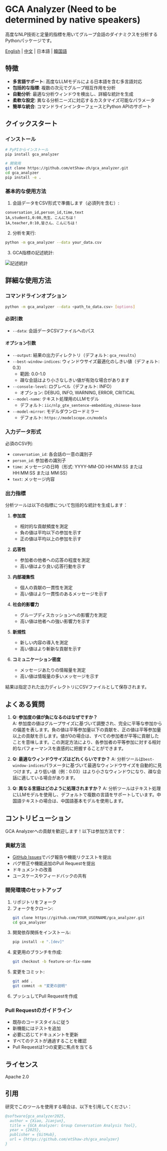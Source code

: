 # GCA Analyzer (Need to be determined by native speakers)

高度なNLP技術と定量的指標を用いてグループ会話のダイナミクスを分析するPythonパッケージです。

[English](README.md) | [中文](README_zh.md) | 日本語 | [韓国語](README_ko.md)

## 特徴

- **多言語サポート**: 高度なLLMモデルによる日本語を含む多言語対応
- **包括的な指標**: 複数の次元でグループ相互作用を分析
- **自動分析**: 最適な分析ウィンドウを検出し、詳細な統計を生成
- **柔軟な設定**: 異なる分析ニーズに対応するカスタマイズ可能なパラメータ
- **簡単な統合**: コマンドラインインターフェースとPython APIのサポート

## クイックスタート

### インストール

```bash
# PyPIからインストール
pip install gca_analyzer

# 開発用
git clone https://github.com/etShaw-zh/gca_analyzer.git
cd gca_analyzer
pip install -e .
```

### 基本的な使用方法

1. 会話データをCSV形式で準備します（必須列を含む）:
```
conversation_id,person_id,time,text
1A,student1,0:08,先生、こんにちは！
1A,teacher,0:10,皆さん、こんにちは！
```

2. 分析を実行:
```bash
python -m gca_analyzer --data your_data.csv
```

3. GCA指標の記述統計:

![記述統計](/doc/imgs/gca_results.jpg)

## 詳細な使用方法

### コマンドラインオプション

```bash
python -m gca_analyzer --data <path_to_data.csv> [options]
```

#### 必須引数
- `--data`: 会話データCSVファイルへのパス

#### オプション引数
- `--output`: 結果の出力ディレクトリ（デフォルト: `gca_results`）
- `--best-window-indices`: ウィンドウサイズ最適化のしきい値（デフォルト: 0.3）
  - 範囲: 0.0-1.0
  - 疎な会話はより小さなしきい値が有効な場合があります
- `--console-level`: ログレベル（デフォルト: INFO）
  - オプション: DEBUG, INFO, WARNING, ERROR, CRITICAL
- `--model-name`: テキスト処理用のLLMモデル
  - デフォルト: `iic/nlp_gte_sentence-embedding_chinese-base`
- `--model-mirror`: モデルダウンロードミラー
  - デフォルト: `https://modelscope.cn/models`

### 入力データ形式

必須のCSV列:
- `conversation_id`: 各会話の一意の識別子
- `person_id`: 参加者の識別子
- `time`: メッセージの日時（形式: YYYY-MM-DD HH:MM:SS または HH:MM:SS または MM:SS）
- `text`: メッセージ内容

### 出力指標

分析ツールは以下の指標について包括的な統計を生成します：

1. **参加度**
   - 相対的な貢献頻度を測定
   - 負の値は平均以下の参加を示す
   - 正の値は平均以上の参加を示す

2. **応答性**
   - 参加者の他者への応答の程度を測定
   - 高い値はより良い応答行動を示す

3. **内部凝集性**
   - 個人の貢献の一貫性を測定
   - 高い値はより一貫性のあるメッセージを示す

4. **社会的影響力**
   - グループディスカッションへの影響力を測定
   - 高い値は他者への強い影響力を示す

5. **新規性**
   - 新しい内容の導入を測定
   - 高い値はより斬新な貢献を示す

6. **コミュニケーション密度**
   - メッセージあたりの情報量を測定
   - 高い値は情報量の多いメッセージを示す

結果は指定された出力ディレクトリにCSVファイルとして保存されます。

## よくある質問

1. **Q: 参加度の値が負になるのはなぜですか？**  
   A: 参加度の値はグループサイズに基づいて調整され、完全に平等な参加からの偏差を表します。負の値は平等参加量以下の貢献を、正の値は平等参加量以上の貢献を示します。値が0の場合は、すべての参加者が平等に貢献したことを意味します。この測定方法により、各参加者の平等参加に対する相対的なパフォーマンスを直感的に把握することができます。

2. **Q: 最適なウィンドウサイズはどれくらいですか？**
   A: 分析ツールは`best-window-indices`パラメータに基づいて最適なウィンドウサイズを自動的に見つけます。より低い値（例：0.03）はより小さなウィンドウになり、疎な会話に適している場合があります。

3. **Q: 異なる言語はどのように処理されますか？**
   A: 分析ツールはテキスト処理にLLMモデルを使用し、デフォルトで複数の言語をサポートしています。中国語テキストの場合は、中国語基本モデルを使用します。

## コントリビューション

GCA Analyzerへの貢献を歓迎します！以下は参加方法です：

### 貢献方法
- [GitHub Issues](https://github.com/etShaw-zh/gca_analyzer/issues)でバグ報告や機能リクエストを提出
- バグ修正や機能追加のPull Requestを提出
- ドキュメントの改善
- ユースケースやフィードバックの共有

### 開発環境のセットアップ
1. リポジトリをフォーク
2. フォークをクローン:
   ```bash
   git clone https://github.com/YOUR_USERNAME/gca_analyzer.git
   cd gca_analyzer
   ```
3. 開発依存関係をインストール:
   ```bash
   pip install -e ".[dev]"
   ```
4. 変更用のブランチを作成:
   ```bash
   git checkout -b feature-or-fix-name
   ```
5. 変更をコミット:
   ```bash
   git add .
   git commit -m "変更の説明"
   ```
6. プッシュしてPull Requestを作成

### Pull Requestのガイドライン
- 既存のコードスタイルに従う
- 新機能にはテストを追加
- 必要に応じてドキュメントを更新
- すべてのテストが通過することを確認
- Pull Requestは1つの変更に焦点を当てる

## ライセンス

Apache 2.0

## 引用

研究でこのツールを使用する場合は、以下を引用してください：

```bibtex
@software{gca_analyzer2025,
  author = {Xiao, Jianjun},
  title = {GCA Analyzer: Group Conversation Analysis Tool},
  year = {2025},
  publisher = {GitHub},
  url = {https://github.com/etShaw-zh/gca_analyzer}
}
